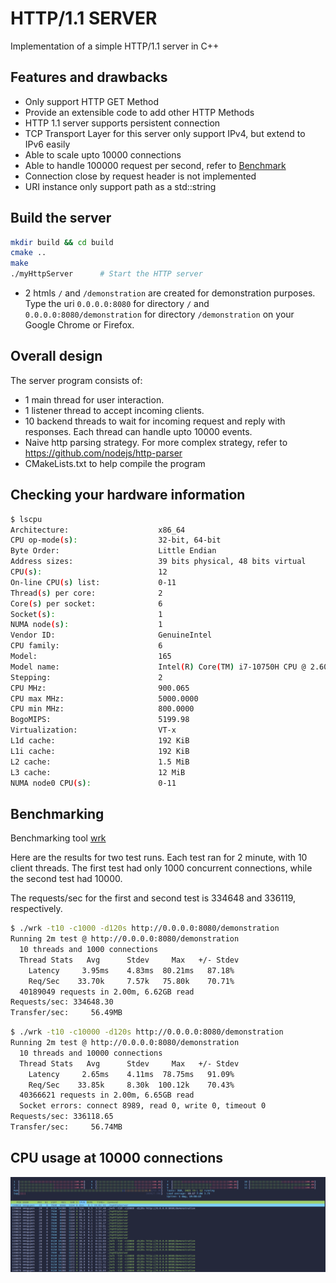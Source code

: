 # HTTP/1.1 SERVER

Implementation of a simple HTTP/1.1 server in C++

## Features and drawbacks

- Only support HTTP GET Method
- Provide an extensible code to add other HTTP Methods
- HTTP 1.1 server supports persistent connection
- TCP Transport Layer for this server only support IPv4, but extend to IPv6 easily
- Able to scale upto 10000 connections
- Able to handle 100000 request per second, refer to [Benchmark](##Benchmarking)
- Connection close by request header is not implemented
- URI instance only support path as a std::string

## Build the server

```bash
mkdir build && cd build
cmake ..
make
./myHttpServer      # Start the HTTP server
```

- 2 htmls `/` and `/demonstration` are created for demonstration purposes. Type the uri `0.0.0.0:8080` for directory `/` and `0.0.0.0:8080/demonstration` for directory `/demonstration` on your Google Chrome or Firefox.


## Overall design

The server program consists of:

- 1 main thread for user interaction.
- 1 listener thread to accept incoming clients.
- 10 backend threads to wait for incoming request and reply with responses. Each thread can handle upto 10000 events.
- Naive http parsing strategy. For more complex strategy, refer to https://github.com/nodejs/http-parser
- CMakeLists.txt to help compile the program


## Checking your hardware information
```bash
$ lscpu
Architecture:                    x86_64
CPU op-mode(s):                  32-bit, 64-bit
Byte Order:                      Little Endian
Address sizes:                   39 bits physical, 48 bits virtual
CPU(s):                          12
On-line CPU(s) list:             0-11
Thread(s) per core:              2
Core(s) per socket:              6
Socket(s):                       1
NUMA node(s):                    1
Vendor ID:                       GenuineIntel
CPU family:                      6
Model:                           165
Model name:                      Intel(R) Core(TM) i7-10750H CPU @ 2.60GHz
Stepping:                        2
CPU MHz:                         900.065
CPU max MHz:                     5000.0000
CPU min MHz:                     800.0000
BogoMIPS:                        5199.98
Virtualization:                  VT-x
L1d cache:                       192 KiB
L1i cache:                       192 KiB
L2 cache:                        1.5 MiB
L3 cache:                        12 MiB
NUMA node0 CPU(s):               0-11
```


## Benchmarking
Benchmarking tool [wrk](https://github.com/wg/wrk)

Here are the results for two test runs. Each test ran for 2 minute, with 10 client threads. The first test had only 1000 concurrent connections, while the second test had 10000.

The requests/sec for the first and second test is 334648 and 336119, respectively.

```bash
$ ./wrk -t10 -c1000 -d120s http://0.0.0.0:8080/demonstration
Running 2m test @ http://0.0.0.0:8080/demonstration
  10 threads and 1000 connections
  Thread Stats   Avg      Stdev     Max   +/- Stdev
    Latency     3.95ms    4.83ms  80.21ms   87.18%
    Req/Sec    33.70k     7.57k   75.80k    70.71%
  40189049 requests in 2.00m, 6.62GB read
Requests/sec: 334648.30
Transfer/sec:     56.49MB
```

```bash
$ ./wrk -t10 -c10000 -d120s http://0.0.0.0:8080/demonstration
Running 2m test @ http://0.0.0.0:8080/demonstration
  10 threads and 10000 connections
  Thread Stats   Avg      Stdev     Max   +/- Stdev
    Latency     2.65ms    4.11ms  78.75ms   91.09%
    Req/Sec    33.85k     8.30k  100.12k    70.43%
  40366621 requests in 2.00m, 6.65GB read
  Socket errors: connect 8989, read 0, write 0, timeout 0
Requests/sec: 336118.65
Transfer/sec:     56.74MB
```

## CPU usage at 10000 connections

![img](cpu_usage.png)


